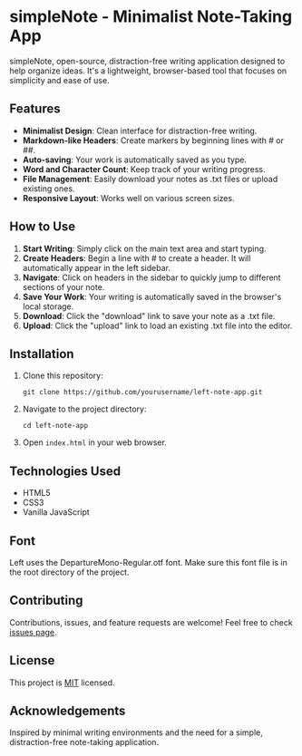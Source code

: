 # simpleNote - Minimalist Note-Taking App

simpleNote, open-source, distraction-free writing application designed to help organize ideas. It's a lightweight, browser-based tool that focuses on simplicity and ease of use.

## Features

- **Minimalist Design**: Clean interface for distraction-free writing.
- **Markdown-like Headers**: Create markers by beginning lines with # or ##.
- **Auto-saving**: Your work is automatically saved as you type.
- **Word and Character Count**: Keep track of your writing progress.
- **File Management**: Easily download your notes as .txt files or upload existing ones.
- **Responsive Layout**: Works well on various screen sizes.

## How to Use

1. **Start Writing**: Simply click on the main text area and start typing.
2. **Create Headers**: Begin a line with # to create a header. It will automatically appear in the left sidebar.
3. **Navigate**: Click on headers in the sidebar to quickly jump to different sections of your note.
4. **Save Your Work**: Your writing is automatically saved in the browser's local storage.
5. **Download**: Click the "download" link to save your note as a .txt file.
6. **Upload**: Click the "upload" link to load an existing .txt file into the editor.

## Installation

1. Clone this repository:
   ```
   git clone https://github.com/yourusername/left-note-app.git
   ```
2. Navigate to the project directory:
   ```
   cd left-note-app
   ```
3. Open `index.html` in your web browser.

## Technologies Used

- HTML5
- CSS3
- Vanilla JavaScript

## Font

Left uses the DepartureMono-Regular.otf font. Make sure this font file is in the root directory of the project.

## Contributing

Contributions, issues, and feature requests are welcome! Feel free to check [issues page](https://github.com/yourusername/left-note-app/issues).

## License

This project is [MIT](https://choosealicense.com/licenses/mit/) licensed.

## Acknowledgements

Inspired by minimal writing environments and the need for a simple, distraction-free note-taking application.
